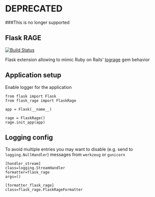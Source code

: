 # DEPRECATED

###This is no longer supported

## Flask RAGE
[![Build Status](https://travis-ci.org/AirHelp/flask-rage.svg?branch=develop)](https://travis-ci.org/AirHelp/flask-rage)

Flask extension allowing to mimic Ruby on Rails' [lograge](https://github.com/roidrage/lograge) gem behavior

## Application setup
Enable logger for the application
```
from flask import Flask
from flask_rage import FlaskRage

app = Flask(__name__)

rage = FlaskRage()
rage.init_app(app)

```

## Logging config
To avoid multiple entries you may want to disable (e.g. send to `logging.NullHandler`) messages 
from `werkzeug` or `gunicorn`

```
[handler_stream]
class=logging.StreamHandler
formatter=flask_rage
args=()

[formatter_flask_rage]
class=flask_rage.FlaskRageFormatter
```
